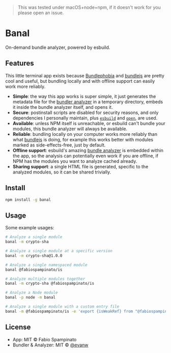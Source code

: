 > This was tested under macOS+node+npm, if it doesn't work for you please open an issue.

# Banal

On-demand bundle analyzer, powered by esbuild.

## Features

This little terminal app exists because [Bundlephobia](https://bundlephobia.com) and [bundlejs](https://bundlejs.com) are pretty cool and useful, but bundling locally and with offline support can easily work more reliably.

- **Simple**: the way this app works is super simple, it just generates the metadata file for the [bundler analyzer](https://esbuild.github.io/analyze) in a temporary directory, embeds it inside the bundle analyzer itself, and opens it.
- **Secure**: postinstall scripts are disabled for security reasons, and only dependencies I personally maintain, plus [`esbuild`](https://github.com/evanw/esbuild) and [`open`](https://github.com/sindresorhus/open), are used.
- **Available**: unless NPM itself is unreachable, or esbuild can't bundle your modules, this bundle analyzer will always be available.
- **Reliable**: bundling locally on your computer works more reliably than what [bundlejs](https://bundlejs.com) is doing, for example this works better with modules marked as side-effects-free, just by default.
- **Offline support**: esbuild's amazing [bundle analyzer](https://esbuild.github.io/analyze) is embedded within the app, so the analysis can potentially even work if you are offline, if NPM has the modules you want to analyze cached already.
- **Sharing support**: a single HTML file is generated, specific to the analyzed modules, so it can be shared trivially.

## Install

```sh
npm install -g banal
```

## Usage

<!--
<p align="center">
  <img src="resources/demo.gif" width="700" alt="Demo">
</p>
 -->

Some example usages:

```sh
# Analyze a single module
banal -m crypto-sha

# Analyze a single module at a specific version
banal -m crypto-sha@1.0.0

# Analyze a single namespaced module
banal @fabiospampinato/is

# Analyze multiple modules together
banal -m crypto-sha @fabiospampinato/is

# Analyze a Node module
banal -p node -m banal

# Analyze a single module with a custom entry file
banal -m @fabiospampinato/is -e 'export {isWeakRef} from "@fabiospampinato/is";'
```

## License

- App: MIT © Fabio Spampinato
- Bundler & Analyzer: MIT © [@evanw](https://github.com/evanw)
